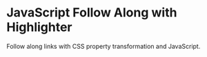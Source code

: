 # JavaScript Follow Along with Highlighter

Follow along links with CSS property transformation and JavaScript.